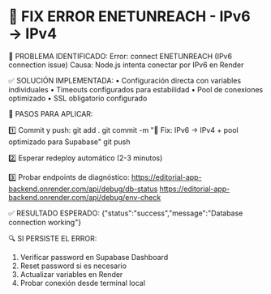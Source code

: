 🔧 FIX ERROR ENETUNREACH - IPv6 → IPv4
====================================

🚨 PROBLEMA IDENTIFICADO:
   Error: connect ENETUNREACH (IPv6 connection issue)
   Causa: Node.js intenta conectar por IPv6 en Render

✅ SOLUCIÓN IMPLEMENTADA:
   • Configuración directa con variables individuales
   • Timeouts configurados para estabilidad
   • Pool de conexiones optimizado
   • SSL obligatorio configurado

🚀 PASOS PARA APLICAR:

1️⃣ Commit y push:
   git add .
   git commit -m "🔧 Fix: IPv6 → IPv4 + pool optimizado para Supabase"
   git push

2️⃣ Esperar redeploy automático (2-3 minutos)

3️⃣ Probar endpoints de diagnóstico:
   https://editorial-app-backend.onrender.com/api/debug/db-status
   https://editorial-app-backend.onrender.com/api/debug/env-check

✅ RESULTADO ESPERADO:
   {"status":"success","message":"Database connection working"}

🔍 SI PERSISTE EL ERROR:
   1. Verificar password en Supabase Dashboard
   2. Reset password si es necesario
   3. Actualizar variables en Render
   4. Probar conexión desde terminal local
